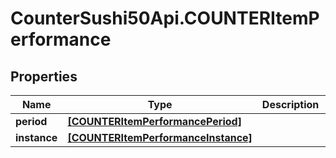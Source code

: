 # CounterSushi50Api.COUNTERItemPerformance

## Properties
Name | Type | Description | Notes
------------ | ------------- | ------------- | -------------
**period** | [**[COUNTERItemPerformancePeriod]**](COUNTERItemPerformancePeriod.md) |  | 
**instance** | [**[COUNTERItemPerformanceInstance]**](COUNTERItemPerformanceInstance.md) |  | 


